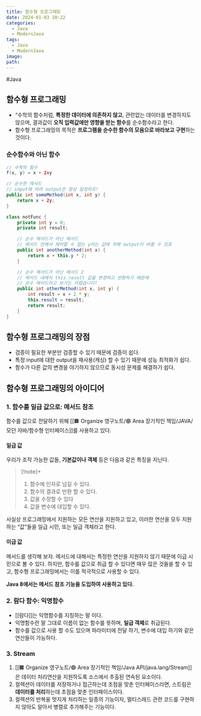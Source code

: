 ```yaml
---
title: 함수형 프로그래밍
date: 2024-01-03 10:22
categories:
  - Java
  - ModernJava
tags:
  - Java
  - ModernJava
image: 
path:
---
```

#Java 

## 함수형 프로그래밍
+ “수학의 함수처럼, **특정한 데이터에 의존하지 않고**, 관련없는 데이터를 변경하지도 않으며, 결과값이 **오직 입력값에만 영향을 받는 함수**를 순수함수라고 한다.
+ 함수형 프로그래밍의 목적은 **프로그램을 순수한 함수의 모음으로 바라보고 구현**하는 것이다.

### 순수함수와 아닌 함수
```java
// 수학의 함수
f(x, y) = x + 2xy

// 순수한 메서드
// input에 따라 output은 항상 일정하죠!
public int someMethod(int x, int y) {
	return x + 2y;
}

class notFunc {
	private int y = 0;
	private int result;

	// 순수 메서드가 아닌 메서드
	// 메서드 안에서 제어할 수 없는 y라는 값에 의해 output이 바뀔 수 있죠
	public int anotherMethod(int x) {
		return x + this.y * 2;
	}

	// 순수 메서드가 아닌 메서드 2
	// 메서드 내에서 this.result 값을 변경하고 반환하기 때문에
	// 순수 메서드라고 보기는 어렵습니다!
	public int otherMethod(int x, int y) {
		int result = x + 2 * y;
		this.result = result;
		return result;
	}
}
```

## 함수형 프로그래밍의 장점
+ 검증이 필요한 부분만 검증할 수 있기 때문에 검증이 쉽다.
+ 특정 input에 대한 output을 재사용(캐싱) 할 수 있기 때문에 성능 최적화가 쉽다.
+ 함수가 다른 값의 변경을 야기하지 않으므로 동시성 문제를 해결하기 쉽다.

## 함수형 프로그래밍의 아이디어
### 1. 함수를 일급 값으로: 메서드 참조
함수를 값으로 전달하기 위해 [[🟧 Organize 영구노트/🟢 Area 장기적인 책임/JAVA/모던 자바/함수형 인터페이스]]를 사용하고 있다.
#### 일급 값
우리가 조작 가능한 값들, **기본값이나 객체** 등은 다음과 같은 특징을 지닌다.

> [!note]+ 
> 1. 함수에 인자로 넘길 수 있다.
> 2. 함수의 결과로 반환 할 수 있다.
> 3. 값을 수정할 수 있다
> 4. 값을 변수에 대입할 수 있다.

사실상 프로그래밍에서 지원하는 모든 연산을 지원하고 있고, 이러한 연산을 모두 지원하는 “값”들을 일급 시민, 또는 일급 객체라고 한다.

#### 이급 값
메서드를 생각해 보자. 메서드에 대해서는 특정한 연산을 지원하지 않기 때문에 이급 시민으로 볼 수 있다.
하지만, 함수를 값으로 취급 할 수 있다면 매우 많은 것들을 할 수 있고, 함수형 프로그래밍에서는 이를 적극적으로 사용할 수 있다.

**Java 8에서는 메서드 참조 기능을 도입하여 사용하고 있다.**

### 2. 람다 함수: 익명함수
- [[람다]]는 익명함수를 지칭하는 말 이다.
- 익명함수란 말 그대로 이름이 없는 함수를 뜻하며, **일급 객체**로 취급된다.
- 함수를 값으로 사용 할 수도 있으며 파라미터에 전달 하기, 변수에 대입 하기와 같은 연산들이 가능하다.

### 3. Stream
1. [[🟧 Organize 영구노트/🟢 Area 장기적인 책임/Java API/java.lang/Stream]]은 데이터 처리연산을 지원하도록 소스에서 추출된 연속된 요소이다.
2. 컬렉션이 데이터를 저장하거나 접근하는데 초점을 맞춘 인터페이스라면, 스트림은 **데이터를 처리**하는데 초점을 맞춘 인터페이스이다.
3. 컬렉션의 반복을 멋지게 처리하는 일종의 기능이자, 멀티스레드 관련 코드를 구현하지 않아도 알아서 병렬로 추가해주는 기능이다.